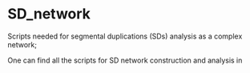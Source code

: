 # SD_network
Scripts needed for segmental duplications (SDs) analysis as a complex network;

One can find all the scripts for SD network construction and analysis in 

